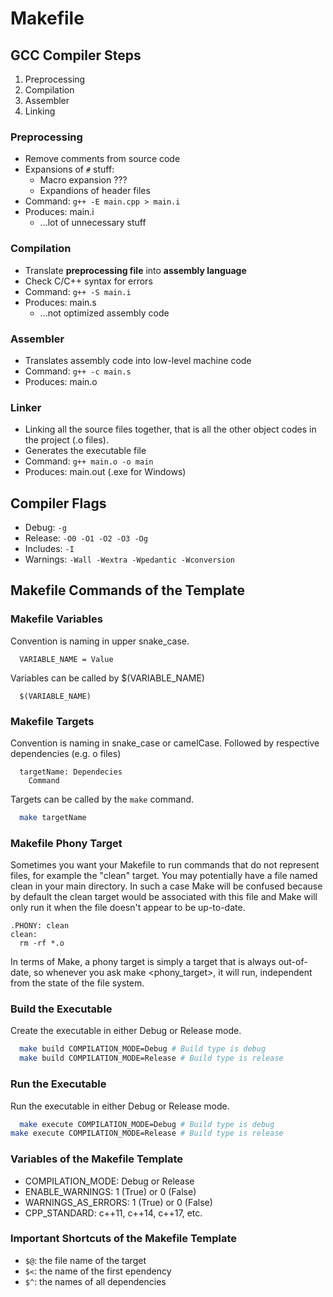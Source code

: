 # Makefile

## GCC Compiler Steps

1. Preprocessing
1. Compilation
1. Assembler
1. Linking

### Preprocessing

- Remove comments from source code
- Expansions of `#` stuff:
  - Macro expansion ???
  - Expandions of header files
- Command: `g++ -E main.cpp > main.i`
- Produces: main.i
  - ...lot of unnecessary stuff

### Compilation

- Translate **preprocessing file** into **assembly language**
- Check C/C++ syntax for errors
- Command: `g++ -S main.i`
- Produces: main.s
  - ...not optimized assembly code

### Assembler

- Translates assembly code into low-level machine code
- Command: `g++ -c main.s`
- Produces: main.o

### Linker

- Linking all the source files together, that is all the other object codes in the project (.o files).
- Generates the executable file
- Command: `g++ main.o -o main`
- Produces: main.out (.exe for Windows)

<!-- ========================================================================================================== -->
## Compiler Flags

- Debug: ```-g```
- Release: ```-O0 -O1 -O2 -O3 -Og```
- Includes: ```-I```
- Warnings: ```-Wall -Wextra -Wpedantic -Wconversion```

<!-- ========================================================================================================== -->
## Makefile Commands of the Template

### Makefile Variables

Convention is naming in upper snake_case.

```make
  VARIABLE_NAME = Value
```

Variables can be called by $(VARIABLE_NAME)

```make
  $(VARIABLE_NAME)
```

### Makefile Targets

Convention is naming in snake_case or camelCase. Followed by respective dependencies (e.g. o files)

```make
  targetName: Dependecies
    Command
```

Targets can be called by the ```make``` command.

```bash
  make targetName
```

### Makefile Phony Target

Sometimes you want your Makefile to run commands that do not represent files, for example the "clean" target. You may potentially have a file named clean in your main directory. In such a case Make will be confused because by default the clean target would be associated with this file and Make will only run it when the file doesn't appear to be up-to-date.

```make
.PHONY: clean
clean:
  rm -rf *.o
```

In terms of Make, a phony target is simply a target that is always out-of-date, so whenever you ask make <phony_target>, it will run, independent from the state of the file system.

### Build the Executable

Create the executable in either Debug or Release mode.

```bash
  make build COMPILATION_MODE=Debug # Build type is debug
  make build COMPILATION_MODE=Release # Build type is release
```

### Run the Executable

Run the executable in either Debug or Release mode.

```bash
  make execute COMPILATION_MODE=Debug # Build type is debug
make execute COMPILATION_MODE=Release # Build type is release
```

### Variables of the Makefile Template

- COMPILATION_MODE: Debug or Release
- ENABLE_WARNINGS: 1 (True) or 0 (False)
- WARNINGS_AS_ERRORS: 1 (True) or 0 (False)
- CPP_STANDARD: c++11, c++14, c++17, etc.

### Important Shortcuts of the Makefile Template

- ```$@```: the file name of the target
- ```$<```: the name of the first ependency
- ```$^```: the names of all dependencies
